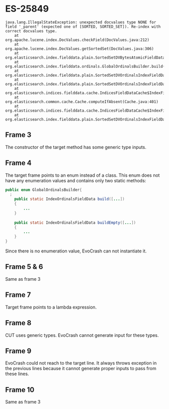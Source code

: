 # ES-25849

```
java.lang.IllegalStateException: unexpected docvalues type NONE for field '_parent' (expected one of [SORTED, SORTED_SET]). Re-index with correct docvalues type.
    at org.apache.lucene.index.DocValues.checkField(DocValues.java:212)
    at org.apache.lucene.index.DocValues.getSortedSet(DocValues.java:306)
    at org.elasticsearch.index.fielddata.plain.SortedSetDVBytesAtomicFieldData.getOrdinalsValues(SortedSetDVBytesAtomicFieldData.java:53)
    at org.elasticsearch.index.fielddata.ordinals.GlobalOrdinalsBuilder.build(GlobalOrdinalsBuilder.java:63)
    at org.elasticsearch.index.fielddata.plain.SortedSetDVOrdinalsIndexFieldData.localGlobalDirect(SortedSetDVOrdinalsIndexFieldData.java:127)
    at org.elasticsearch.index.fielddata.plain.SortedSetDVOrdinalsIndexFieldData.localGlobalDirect(SortedSetDVOrdinalsIndexFieldData.java:45)
    at org.elasticsearch.indices.fielddata.cache.IndicesFieldDataCache$IndexFieldCache.lambda$load$1(IndicesFieldDataCache.java:157)
    at org.elasticsearch.common.cache.Cache.computeIfAbsent(Cache.java:401)
    at org.elasticsearch.indices.fielddata.cache.IndicesFieldDataCache$IndexFieldCache.load(IndicesFieldDataCache.java:154)
    at org.elasticsearch.index.fielddata.plain.SortedSetDVOrdinalsIndexFieldData.loadGlobal(SortedSetDVOrdinalsIndexFieldData.java:115)
```

## Frame 3
The constructor of the target method has some generic type inputs.

## Frame 4
The target frame points to an enum instead of a class. This enum does not have any enumeration values and contains only two static methods:

```java
public enum GlobalOrdinalsBuilder{
  ;
    public static IndexOrdinalsFieldData build([...])
    {
        ...
    }
    
    public static IndexOrdinalsFieldData buildEmpty([...])
    {
        ...
    }
}
```
Since there is no enumeration value, EvoCrash can not instantiate it.

## Frame 5 & 6
Same as frame 3

## Frame 7
Target frame points to a lambda expression.

## Frame 8
CUT uses generic types. EvoCrash cannot generate input for these types.

## Frame 9
EvoCrash could not reach to the target line. It always throws exception in the previous lines because it cannot generate proper inputs to pass from these lines.

## Frame 10
Same as frame 3
